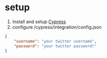 # setup

1. Install and setup [Cypress](https://docs.cypress.io/guides/getting-started/installing-cypress.html#Direct-Download)
2. configure /cypress/integration/config.json
```json
{
    "username": "your twitter username",
    "password": "your twitter password!"
}
```
